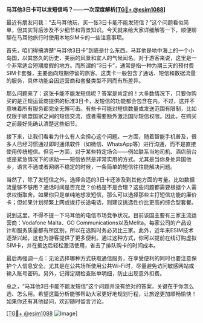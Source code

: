 **马耳他3日卡可以发短信吗？——一次深度解析[[TG💪+ @esim1088](https://t.me/s/esim1088)]**

最近有朋友问我：“去马耳他玩，买一张3日卡能不能发短信？”这个问题看似简单，但其实背后涉及不少细节和背景知识。今天就来给大家详细解答一下，顺便聊聊在马耳他旅行时使用本地SIM卡的一些注意事项。

首先，咱们得搞清楚“马耳他3日卡”到底是什么东西。马耳他是地中海上的一个小岛国，以其悠久的历史、美丽的风景和宜人的气候闻名。对于游客来说，这里是一个非常适合短期度假的地方。而所谓的“3日卡”，通常是指一种为期三天的预付费SIM卡套餐，主要面向短期停留的旅客。这类卡一般包含了通话、短信和数据流量的服务，具体功能会因运营商和套餐类型不同而有所差异。

那么问题来了：这张卡能不能发短信呢？答案是肯定的！大多数情况下，只要你购买的是正规运营商提供的标准3日卡，发短信的功能都会包含在内。不过，这并不意味着所有服务都完全无懈可击。有些卡可能对短信数量或发送范围有限制，比如仅限于欧盟国家之间的短信交流，或者需要额外激活国际短信权限。因此，在购买之前最好先确认清楚这些细节。

接下来，让我们看看为什么有人会担心这个问题。一方面，随着智能手机普及，很多人已经习惯通过即时通讯软件（如微信、WhatsApp等）进行沟通，而不是直接使用传统短信。但另一方面，对于某些特定场合——例如联系当地司机、酒店前台或是紧急情况下的求助——短信依然是非常实用的方式。尤其是当你身处异国他乡，语言不通或者网络不稳定的时候，一条简单的短信往往能解决问题。

当然了，除了发短信之外，选择合适的3日卡还涉及到其他方面的考量。比如数据流量够不够用？通话时间是否充足？价格是不是合理？这些问题都需要根据个人需求权衡取舍。如果你只是单纯地想发短信，那么可以选择那些主打短信功能的廉价卡；但如果计划频繁上网或拨打长途电话，则建议挑选性价比更高的综合型套餐。

说到这里，不得不提一下马耳他的电信市场竞争状况。目前该国主要有三家主流运营商：Vodafone Malta、GO Communications以及Melita。每家公司的产品设计和服务质量都有所区别，所以在选购时务必货比三家。此外，近年来ESIM技术逐渐兴起，这也为游客提供了更多便利。通过这种方式，你可以提前在线订购虚拟SIM卡，并在抵达后轻松激活使用，省去了排队购卡的时间成本。

最后再强调一点：无论选择哪种方式获取通信服务，在享受便利的同时也要注意保护个人信息安全。尤其是在公共场所使用公共Wi-Fi时，尽量避免访问敏感网站或输入账号密码。另外，记得定期检查账单明细，防止出现意外扣费。

总之，“马耳他3日卡能不能发短信”这个问题并没有绝对的答案，关键在于你怎么选、怎么用。希望这篇分析能够帮助大家更好地规划行程，让旅途更加顺畅愉快！如果你还有其他疑问，欢迎随时留言讨论。

[[TG💪+ @esim1088](https://t.me/s/esim1088) ![Image](https://i.postimg.cc/4NQfJmqS/Snipaste-2025-05-13-00-14-12.png)]